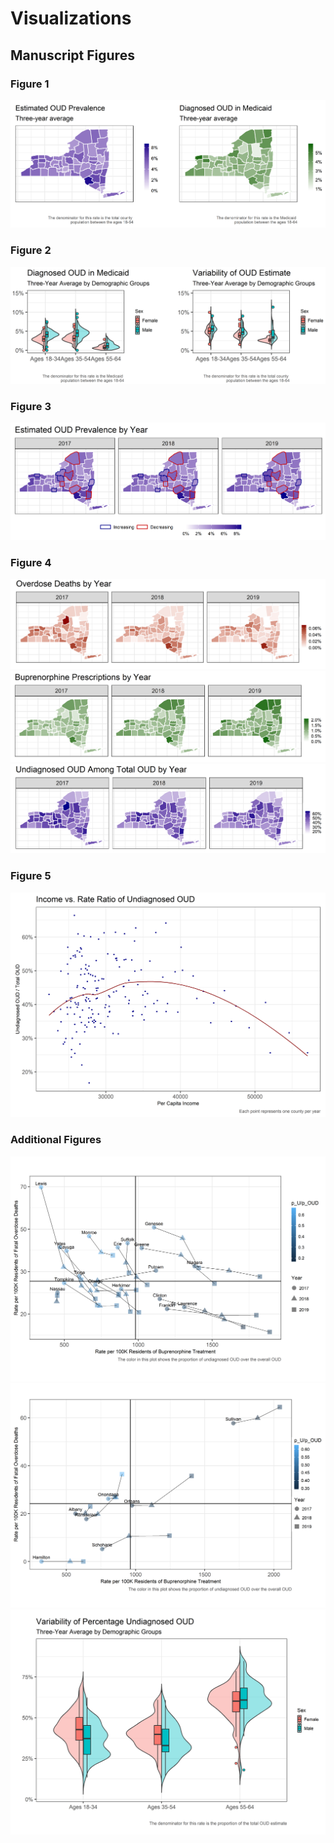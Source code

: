 # Visualizations

## Manuscript Figures 

### Figure 1
<img src="https://github.com/Prevalence-Project/Visualizations/blob/main/figures/f1.png?raw=true"> 


### Figure 2
<img src="https://github.com/Prevalence-Project/Visualizations/blob/main/figures/f2.png?raw=true"> 


### Figure 3
<img src="https://github.com/Prevalence-Project/Visualizations/blob/main/figures/f3.png?raw=true"> 

### Figure 4
<img src="https://github.com/Prevalence-Project/Visualizations/blob/main/figures/f4b.png?raw=true"> 
<img src="https://github.com/Prevalence-Project/Visualizations/blob/main/figures/f4c.png?raw=true"> 
<img src="https://github.com/Prevalence-Project/Visualizations/blob/main/figures/f4a.png?raw=true"> 


### Figure 5
<img src="https://github.com/Prevalence-Project/Visualizations/blob/main/figures/f5.png?raw=true"> 

### Additional Figures
<img src="https://github.com/Prevalence-Project/Visualizations/blob/main/figures/s1.png?raw=true"> 
<img src="https://github.com/Prevalence-Project/Visualizations/blob/main/figures/s2.png?raw=true"> 
<img src="https://github.com/Prevalence-Project/Visualizations/blob/main/figures/s3.png?raw=true"> 


